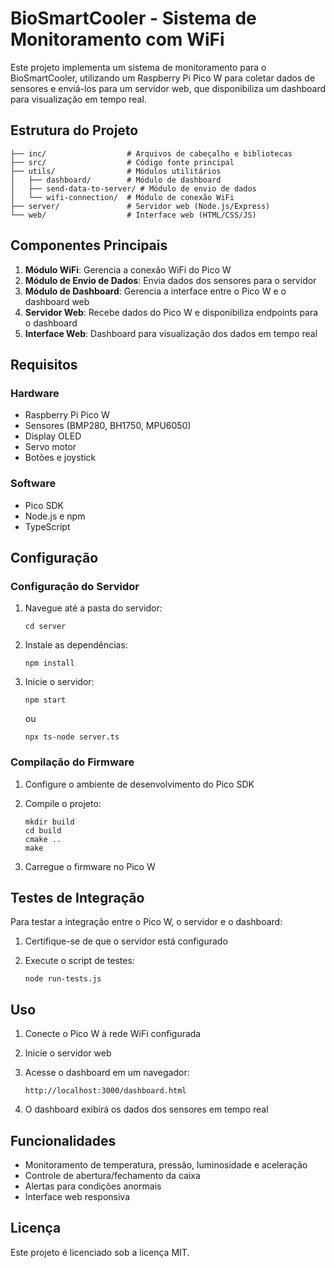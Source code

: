 # BioSmartCooler - Sistema de Monitoramento com WiFi

Este projeto implementa um sistema de monitoramento para o BioSmartCooler, utilizando um Raspberry Pi Pico W para coletar dados de sensores e enviá-los para um servidor web, que disponibiliza um dashboard para visualização em tempo real.

## Estrutura do Projeto

```
├── inc/                  # Arquivos de cabeçalho e bibliotecas
├── src/                  # Código fonte principal
├── utils/                # Módulos utilitários
│   ├── dashboard/        # Módulo de dashboard
│   ├── send-data-to-server/ # Módulo de envio de dados
│   └── wifi-connection/  # Módulo de conexão WiFi
├── server/               # Servidor web (Node.js/Express)
└── web/                  # Interface web (HTML/CSS/JS)
```

## Componentes Principais

1. **Módulo WiFi**: Gerencia a conexão WiFi do Pico W
2. **Módulo de Envio de Dados**: Envia dados dos sensores para o servidor
3. **Módulo de Dashboard**: Gerencia a interface entre o Pico W e o dashboard web
4. **Servidor Web**: Recebe dados do Pico W e disponibiliza endpoints para o dashboard
5. **Interface Web**: Dashboard para visualização dos dados em tempo real

## Requisitos

### Hardware
- Raspberry Pi Pico W
- Sensores (BMP280, BH1750, MPU6050)
- Display OLED
- Servo motor
- Botões e joystick

### Software
- Pico SDK
- Node.js e npm
- TypeScript

## Configuração

### Configuração do Servidor

1. Navegue até a pasta do servidor:
   ```
   cd server
   ```

2. Instale as dependências:
   ```
   npm install
   ```

3. Inicie o servidor:
   ```
   npm start
   ```
   ou
   ```
   npx ts-node server.ts
   ```

### Compilação do Firmware

1. Configure o ambiente de desenvolvimento do Pico SDK

2. Compile o projeto:
   ```
   mkdir build
   cd build
   cmake ..
   make
   ```

3. Carregue o firmware no Pico W

## Testes de Integração

Para testar a integração entre o Pico W, o servidor e o dashboard:

1. Certifique-se de que o servidor está configurado

2. Execute o script de testes:
   ```
   node run-tests.js
   ```

## Uso

1. Conecte o Pico W à rede WiFi configurada

2. Inicie o servidor web

3. Acesse o dashboard em um navegador:
   ```
   http://localhost:3000/dashboard.html
   ```

4. O dashboard exibirá os dados dos sensores em tempo real

## Funcionalidades

- Monitoramento de temperatura, pressão, luminosidade e aceleração
- Controle de abertura/fechamento da caixa
- Alertas para condições anormais
- Interface web responsiva

## Licença

Este projeto é licenciado sob a licença MIT.